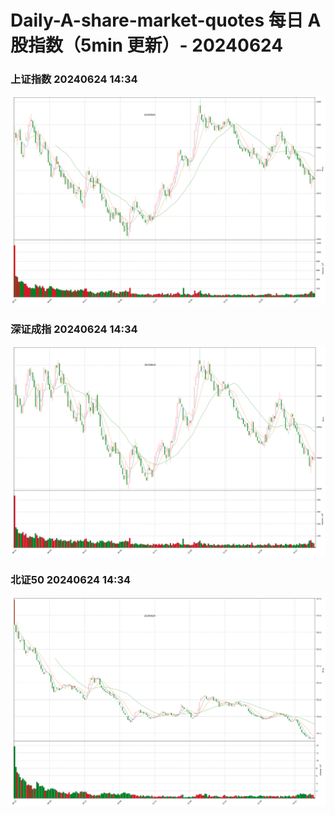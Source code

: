 
# Daily-A-share-market-quotes 每日 A 股指数（5min 更新）- 20240624

### 上证指数 20240624 14:34
![](./fig/2024/6/20240624-sh000001.png)

### 深证成指 20240624 14:34
![](./fig/2024/6/20240624-sz399001.png)

### 北证50 20240624 14:34
![](./fig/2024/6/20240624-bj899050.png)
